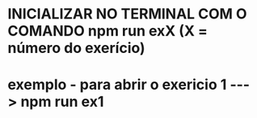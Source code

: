 # INICIALIZAR NO TERMINAL COM O COMANDO npm run exX (X = número do exerício)

# exemplo - para abrir o exericio 1 ---> npm run ex1